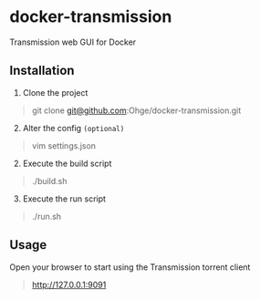 # docker-transmission
Transmission web GUI for Docker

## Installation
1. Clone the project
> git clone git@github.com:Ohge/docker-transmission.git
2. Alter the config `(optional)`
> vim settings.json
2. Execute the build script
> ./build.sh
3. Execute the run script
> ./run.sh

## Usage
Open your browser to start using the Transmission torrent client
> http://127.0.0.1:9091
